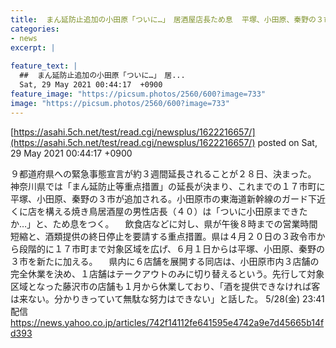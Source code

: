 ```yaml
---
title:  まん延防止追加の小田原「ついに…」　居酒屋店長ため息  平塚、小田原、秦野の３市が追加  
categories:
- news
excerpt: |
  
feature_text: |
  ##  まん延防止追加の小田原「ついに…」　居...
  Sat, 29 May 2021 00:44:17  +0900
feature_image: "https://picsum.photos/2560/600?image=733"
image: "https://picsum.photos/2560/600?image=733"
---
```


[https://asahi.5ch.net/test/read.cgi/newsplus/1622216657/](https://asahi.5ch.net/test/read.cgi/newsplus/1622216657/)
posted on Sat, 29 May 2021 00:44:17  +0900

<!--more-->

９都道府県への緊急事態宣言が約３週間延長されることが２８日、決まった。 神奈川県では「まん延防止等重点措置」の延長が決まり、これまでの１７市町に平塚、小田原、秦野の３市が追加される。小田原市の東海道新幹線のガード下近くに店を構える焼き鳥居酒屋の男性店長（４０）は「ついに小田原まできたか…」と、ため息をつく。 　飲食店などに対し、県が午後８時までの営業時間短縮と、酒類提供の終日停止を要請する重点措置。県は４月２０日の３政令市から段階的に１７市町まで対象区域を広げ、６月１日からは平塚、小田原、秦野の３市を新たに加える。 　県内に６店舗を展開する同店は、小田原市内３店舗の完全休業を決め、１店舗はテークアウトのみに切り替えるという。先行して対象区域となった藤沢市の店舗も１月から休業しており、「酒を提供できなければ客は来ない。分かりきっていて無駄な努力はできない」と話した。 5/28(金) 23:41 配信 https://news.yahoo.co.jp/articles/742f14112fe641595e4742a9e7d45665b14fd393
